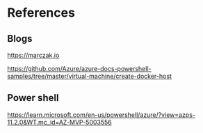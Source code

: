 # References  
## Blogs  
https://marczak.io  


https://github.com/Azure/azure-docs-powershell-samples/tree/master/virtual-machine/create-docker-host  

## Power shell  
https://learn.microsoft.com/en-us/powershell/azure/?view=azps-11.2.0&WT.mc_id=AZ-MVP-5003556   
